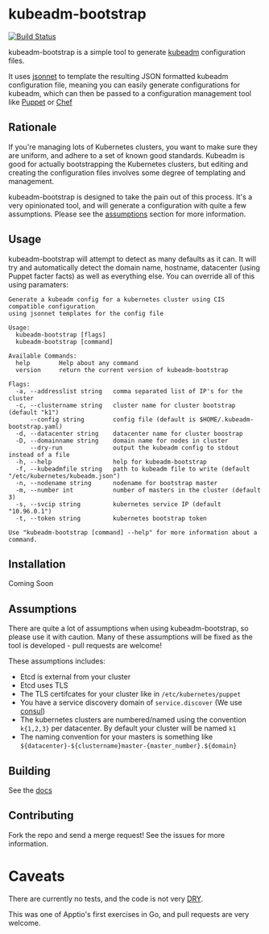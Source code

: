 # kubeadm-bootstrap

[![Build Status](https://travis-ci.org/apptio/kubeadm-bootstrap.svg?branch=master)](https://travis-ci.org/apptio/kubeadm-bootstrap)

kubeadm-bootstrap is a simple tool to generate [kubeadm](https://kubernetes.io/docs/setup/independent/create-cluster-kubeadm/) configuration files.

It uses [jsonnet](http://jsonnet.org/) to template the resulting JSON formatted kubeadm configuration file, meaning you can easily generate configurations for kubeadm, which can then be passed to a configuration management tool like [Puppet](https://puppet.com/) or [Chef](https://www.chef.io/chef/)

## Rationale

If you're managing lots of Kubernetes clusters, you want to make sure they are uniform, and adhere to a set of known good standards. Kubeadm is good for actually bootstrapping the Kubernetes clusters, but editing and creating the configuration files involves some degree of templating and management.

kubeadm-bootstrap is designed to take the pain out of this process. It's a very opinionated tool, and will generate a configuration with quite a few assumptions. Please see the [assumptions](#assumptions) section for more information.

## Usage

kubeadm-bootstrap will attempt to detect as many defaults as it can. It will try and automatically detect the domain name, hostname, datacenter (using Puppet facter facts) as well as everything else. You can override all of this using paramaters:

```base
Generate a kubeadm config for a kubernetes cluster using CIS compatible configuration
using jsonnet templates for the config file

Usage:
  kubeadm-bootstrap [flags]
  kubeadm-bootstrap [command]

Available Commands:
  help        Help about any command
  version     return the current version of kubeadm-bootstrap

Flags:
  -a, --addresslist string   comma separated list of IP's for the cluster
  -c, --clustername string   cluster name for cluster bootstrap (default "k1")
      --config string        config file (default is $HOME/.kubeadm-bootstrap.yaml)
  -d, --datacenter string    datacenter name for cluster boostrap
  -D, --domainname string    domain name for nodes in cluster
      --dry-run              output the kubeadm config to stdout instead of a file
  -h, --help                 help for kubeadm-bootstrap
  -f, --kubeadmfile string   path to kubeadm file to write (default "/etc/kubernetes/kubeadm.json")
  -n, --nodename string      nodename for bootstrap master
  -m, --number int           number of masters in the cluster (default 3)
  -s, --svcip string         kubernetes service IP (default "10.96.0.1")
  -t, --token string         kubernetes bootstrap token

Use "kubeadm-bootstrap [command] --help" for more information about a command.
```

## Installation

Coming Soon

## Assumptions

There are quite a lot of assumptions when using kubeadm-bootstrap, so please use it with caution. Many of these assumptions will be fixed as the tool is developed - pull requests are welcome!

These assumptions includes:

- Etcd is external from your cluster
- Etcd uses TLS
- The TLS certifcates for your cluster like in `/etc/kubernetes/puppet`
- You have a service discovery domain of `service.discover` (We use [consul](https://consul.io))
- The kubernetes clusters are numbered/named using the convention `k{1,2,3}` per datacenter. By default your cluster will be named `k1`
- The naming convention for your masters is something like `${datacenter}-${clustername}master-{master_number}.${domain}`

## Building

See the [docs](docs/BUILDING.md)

## Contributing

Fork the repo and send a merge request! See the issues for more information.

# Caveats

There are currently no tests, and the code is not very [DRY](https://en.wikipedia.org/wiki/Don%27t_repeat_yourself).

This was one of Apptio's first exercises in Go, and pull requests are very welcome.
